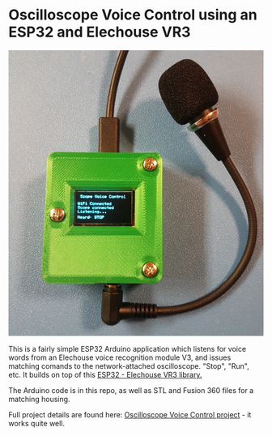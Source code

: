 # Oscilloscope Voice Control using an ESP32 and Elechouse VR3

![Scope Voice Control](images/stop-closed-housing-crop.jpg)

This is a fairly simple ESP32 Arduino application which listens for voice words from an Elechouse voice recognition module V3, and issues matching comands to the network-attached oscilloscope. "Stop", "Run", etc. It builds on top of this [ESP32 - Elechouse VR3 library.](https://github.com/frankvanhooft/ESP32-ElechouseVR3)

The Arduino code is in this repo, as well as STL and Fusion 360 files for a matching housing.

 Full project details are found here: [Oscilloscope Voice Control project](https://www.frankvh.com/oscilloscope-voice-control-using-esp32/) - it works quite well.
